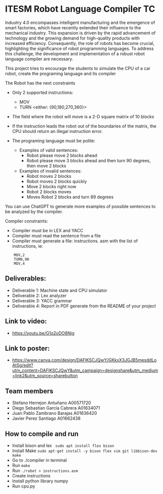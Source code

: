 # ITESM Robot Language Compiler TC

Industry 4.0 encompasses intelligent manufacturing and the emergence of smart factories, which have recently extended their influence to the mechanical industry. This expansion is driven by the rapid advancement of technology and the growing demand for high-quality products with increased efficiency. Consequently, the role of robots has become crucial, highlighting the significance of robot programming languages. To address this challenge, the development and implementation of a robust robot language compiler are necessary.

This project tries to encourage the students to simulate the CPU of a car robot, create the programing language and its compiler

The Robot has the next constraints

* Only 2 supported instructions: 
	* MOV <num of blocks to move>
	* TURN <either: {90,180,270,360}>

* The field where the robot will move is a 2-D square matrix of 10 blocks

* If the instruction leads the robot out of the boundaries of the matrix, the CPU should return an illegal instruction error. 

* The programing language must be polite: 
	* Examples of valid sentences: 
		* Robot please move 2 blocks ahead
		* Robot please move 3 blocks ahead and then turn 90 degrees, then move 2 blocks
	* Examples of invalid sentences:
		* Robot moves 2 blocks
		* Robot moves 2 blocks quickly
		* Move 2 blocks right now
		* Robot  2 blocks moves
		* Moves Robot 2 blocks and turn 89 degrees

You can use ChatGPT to generate more examples of possible sentences to be analyzed by the compiler.

Compiler constraints: 

* Compiler must be in LEX and YACC
* Compiler must read the sentence from a file
* Compiler must generate a file: instructions. asm with the list of instructions, ie:

```
	MOV,2
	TURN,90
	MOV,4
```
	
## Deliverables: 

* Deliverable 1: Machine state and CPU simulator
* Deliverable 2: Lex analyzer
* Deliverable 3: YACC grammar
* Deliverable 4: Report in PDF generate from the README of your project

## Link to video:
* https://youtu.be/G1o2oDO8Nig
## Link to poster:
* https://www.canva.com/design/DAFlKSCJQwY/GKkxX3JGJB5mesddLoAtSg/edit?utm_content=DAFlKSCJQwY&utm_campaign=designshare&utm_medium=link2&utm_source=sharebutton
	
## Team members
* Stefano Herrejon Antuñano A00571720
* Diego Sebastian García Cabrera A01634071
* Juan Pablo Zambrano Barajas A01636420
* Javier Perez Santiago A01662438

## How to compile and run
* Install bison and lex
` sudo apt install flex bison`
* Install Make
` sudo apt-get install -y bison flex vim git libbison-dev make `
* Go to ./compiler in terminal
* Run `make`
* Run `./robot > instructions.asm`
* Create instructions
* Install python library numpy
* Run cpu.py

